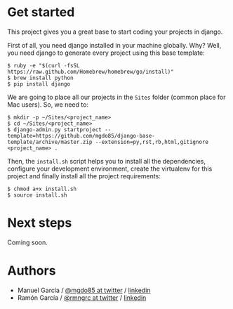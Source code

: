 Get started
===========

This project gives you a great base to start coding your projects in django.

First of all, you need django installed in your machine globally. Why? Well, you need django to generate every project using this base template:

    $ ruby -e "$(curl -fsSL https://raw.github.com/Homebrew/homebrew/go/install)"
    $ brew install python
    $ pip install django


We are going to place all our projects in the ``Sites`` folder (common place for Mac users). So, we need to:

    $ mkdir -p ~/Sites/<project_name>
    $ cd ~/Sites/<project_name>
    $ django-admin.py startproject --template=https://github.com/mgdo85/django-base-template/archive/master.zip --extension=py,rst,rb,html,gitignore <project_name> .


Then, the ``install.sh`` script helps you to install all the dependencies, configure your development environment, create the virtualenv for this project and finally install all the project requirements:

    $ chmod a+x install.sh
    $ source install.sh


Next steps
===========

Coming soon. 


Authors
===========

- Manuel García / [@mgdo85 at twitter](https://www.twitter.com/mgdo85) / [linkedin](http://es.linkedin.com/in/mgdo85/)
- Ramón García / [@rmngrc at twitter](https://www.twitter.com/rmngrc) / [linkedin](http://es.linkedin.com/in/rmngrc/)